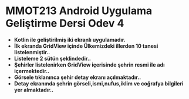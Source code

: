 # MMOT213 Android Uygulama Geliştirme Dersi Odev 4
 - **Kotlin ile geliştirilmiş iki ekranlı uygulamadır.**
 - **İlk ekranda GridView içinde Ülkemizdeki illerden 10 tanesi listelenmiştir..**
 - **Listeleme 2 sütün şeklindedir..**
 - **Şehirler listelenirken GridView içerisinde şehrin resmi ile adı içermektedir..**
 - **Görsele tıklanınca şehir detay ekranı açılmaktadır..**
 - **Detay ekranında şehrin görseli,ismi,nufus,iklim ve coğrafya bilgileri yer almaktadır..**
 

 


